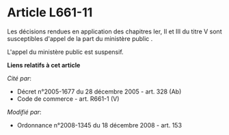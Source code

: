 # Article L661-11

Les décisions rendues en application des chapitres Ier, II et III du titre V sont susceptibles d'appel de la part du
ministère public             .

L'appel du ministère public est suspensif.

**Liens relatifs à cet article**

_Cité par_:

  - Décret n°2005-1677 du 28 décembre 2005 - art. 328 (Ab)
  - Code de commerce - art. R661-1 (V)

_Modifié par_:

  - Ordonnance n°2008-1345 du 18 décembre 2008 - art. 153
